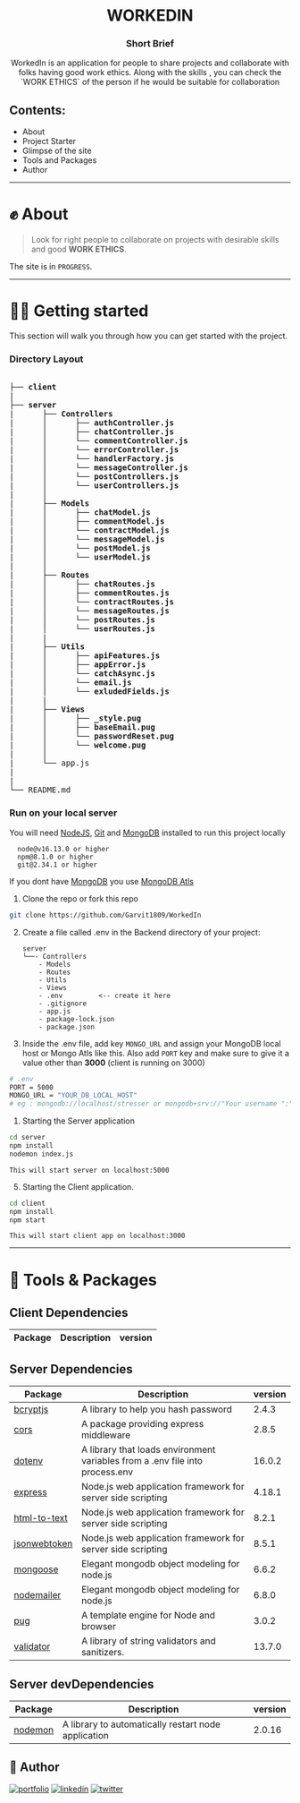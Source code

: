 <h1 align="center"> WORKEDIN </h1>


<h3 align="center"> Short Brief </h3>

<p align="center">
WorkedIn is an application for people to share projects and collaborate with folks having good work ethics. Along with the skills , you can check the `WORK ETHICS` of the person if he would be suitable for collaboration
</p>

## Contents:
- About
- Project Starter
- Glimpse of the site
- Tools and Packages
- Author

---

# ✊ About

> Look for right people to collaborate on projects with desirable skills and good **WORK ETHICS**.

The site is in `PROGRESS`.

---

# 👨‍💻 Getting started


This section will walk you through how you can get started with the project.

### Directory Layout


<pre>

├── <strong>client</strong>
|
├── <strong>server</strong>
|      ├── <strong>Controllers</strong>
|      │      ├── <strong>authController.js</strong>
|      │      ├── <strong>chatController.js</strong>
|      │      └── <strong>commentController.js</strong> 
|      │      └── <strong>errorController.js</strong> 
|      │      └── <strong>handlerFactory.js</strong> 
|      │      └── <strong>messageController.js</strong> 
|      │      └── <strong>postControllers.js</strong> 
|      │      └── <strong>userControllers.js</strong> 
|      │
|      ├── <strong>Models</strong>
|      │      ├── <strong>chatModel.js</strong>
|      │      ├── <strong>commentModel.js</strong>
|      │      └── <strong>contractModel.js</strong> 
|      │      └── <strong>messageModel.js</strong> 
|      │      └── <strong>postModel.js</strong> 
|      │      └── <strong>userModel.js</strong> 
|      │
|      ├── <strong>Routes</strong>
|      │      ├── <strong>chatRoutes.js</strong>
|      │      ├── <strong>commentRoutes.js</strong>
|      │      └── <strong>contractRoutes.js</strong> 
|      │      └── <strong>messageRoutes.js</strong> 
|      │      └── <strong>postRoutes.js</strong> 
|      │      └── <strong>userRoutes.js</strong> 
|      |
|      ├── <strong>Utils</strong>
|      │      ├── <strong>apiFeatures.js</strong>
|      │      ├── <strong>appError.js</strong>
|      │      └── <strong>catchAsync.js</strong> 
|      │      └── <strong>email.js</strong> 
|      │      └── <strong>exludedFields.js</strong> 
|      |
|      ├── <strong>Views</strong>
|      │      ├── <strong>_style.pug</strong>
|      │      ├── <strong>baseEmail.pug</strong>
|      │      └── <strong>passwordReset.pug</strong> 
|      │      └── <strong>welcome.pug</strong> 
|      │  
|      └── app.js
|  
|
└── README.md
</pre>



### Run on your local server

You will need [NodeJS](), [Git]() and [MongoDB]() installed to run this project locally

      node@v16.13.0 or higher
      npm@8.1.0 or higher
      git@2.34.1 or higher

If you dont have [MongoDB]() you use [MongoDB Atls]()


1. Clone the repo or fork this repo
 ```bash
 git clone https://github.com/Garvit1809/WorkedIn
```

2. Create a file called .env in the Backend directory of your project:


       server
       └──- Controllers
           - Models
           - Routes
           - Utils
           - Views
           - .env         <-- create it here
           - .gitignore
           - app.js
           - package-lock.json
           - package.json



3. Inside the .env file, add key `MONGO_URL` and assign your MongoDB local host or Mongo Atls like this. Also add `PORT` key and make sure to give it a value other than **3000** (client is running on 3000)

```bash
# .env
PORT = 5000 
MONGO_URL = "YOUR_DB_LOCAL_HOST" 
# eg : mongodb://localhost/stresser or mongodb+srv://"Your username ":" your password "....
```


1. Starting the Server application
```bash
cd server 
npm install
nodemon index.js
```
   `This will start server on localhost:5000`     

5. Starting the Client application.
```bash
cd client 
npm install
npm start
```
   `This will start client app on localhost:3000`  


---

# 🧰 Tools & Packages

## Client Dependencies


  | Package | Description | version |
  | ------------ | ------------- | ------------- |


## Server Dependencies



  | Package | Description | version |
  | ------------ | ------------- | ------------- |
  | [bcryptjs](https://www.npmjs.com/package/bcryptjs) | A library to help you hash password | 2.4.3 |
  | [cors](https://www.npmjs.com/package/cors) | A package providing express middleware | 2.8.5 |
  | [dotenv](https://www.npmjs.com/package/dotenv) | A library that loads environment variables from a .env file into process.env | 16.0.2 |
  | [express](https://expressjs.com) | Node.js web application framework for server side scripting | 4.18.1 |
  | [html-to-text](https://www.npmjs.com/package/html-to-text) | Node.js web application framework for server side scripting | 8.2.1 |
  | [jsonwebtoken](https://www.npmjs.com/package/jsonwebtoken) | Node.js web application framework for server side scripting | 8.5.1 |
  | [mongoose](https://mongoosejs.com) | Elegant mongodb object modeling for node.js | 6.6.2 |
  | [nodemailer](https://nodemailer.com/about/) | Elegant mongodb object modeling for node.js | 6.8.0 |
  | [pug](https://pugjs.org/api/getting-started.html) |  A template engine for Node and browser | 3.0.2 |
  | [validator](https://github.com/validatorjs/validator.js) | A library of string validators and sanitizers. | 13.7.0 |


## Server devDependencies

  | Package | Description | version |
  | ------------ | ------------- | ------------- |
  | [nodemon](https://www.npmjs.com/package/nodemon) | A library to automatically restart node application | 2.0.16 |



## 👦 Author

[![portfolio](https://img.shields.io/badge/my_portfolio-000?style=for-the-badge&logo=ko-fi&logoColor=white)](https://garvits-portfolio.netlify.app/)
[![linkedin](https://img.shields.io/badge/linkedin-0A66C2?style=for-the-badge&logo=linkedin&logoColor=white)](https://www.linkedin.com/in/garvit-varshney-a35055220/)
[![twitter](https://img.shields.io/badge/twitter-1DA1F2?style=for-the-badge&logo=twitter&logoColor=white)](https://twitter.com/garv18twt)
